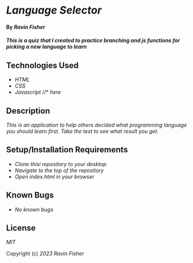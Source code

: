 # _Language Selector_

#### By _**Ravin Fisher**_

#### _This is a quiz that I created to practice branching and js functions for picking a new language to learn_

## Technologies Used

* _HTML_
* _CSS_
* _Javascript_
//* _here_

## Description

_This is an application to help others decided what programming language you should learn first. Take the test to see what result you get._

## Setup/Installation Requirements

* _Clone thisi repository to your desktop_
* _Navigate to the top of the repository_
* _Open index.html in your browser_


## Known Bugs

* _No known bugs_


## License

_MIT_

Copyright (c) _2023_ _Ravin Fisher_


